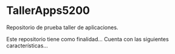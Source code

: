 # TallerApps5200
Repositorio de prueba taller de aplicaciones.

Este repositorio tiene como finalidad...
Cuenta con las siguientes características...

